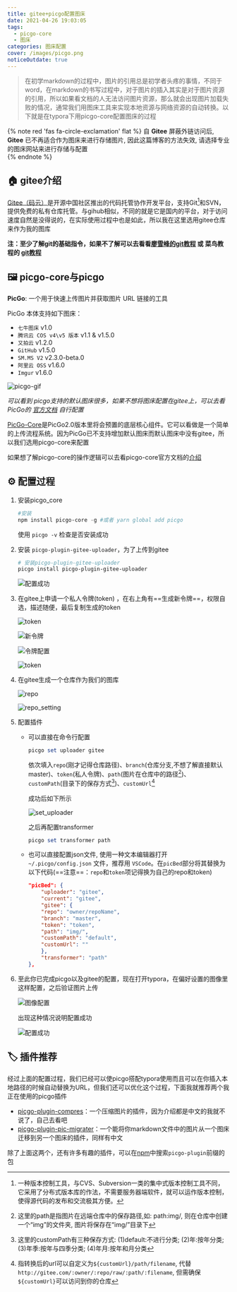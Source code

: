 ```yaml
---
title: gitee+picgo配置图床
date: 2021-04-26 19:03:05
tags: 
  - picgo-core
  - 图床
categories: 图床配置
cover: /images/picgo.png
noticeOutdate: true
---
```


> 在初学markdown的过程中，图片的引用总是初学者头疼的事情，不同于word，在markdown的书写过程中，对于图片的插入其实是对于图片资源的引用，所以如果看文档的人无法访问图片资源，那么就会出现图片加载失败的情况，通常我们用图床工具来实现本地资源与网络资源的自动转换。以下就是在typora下用picgo-core配置图床的过程

{% note red 'fas fa-circle-exclamation' flat %}
自 **Gitee** 屏蔽外链访问后, **Gitee** 已不再适合作为图床来进行存储图片, 因此这篇博客的方法失效, 请选择专业的图床网站来进行存储与配置  
{% endnote %}

## :house: ​gitee介绍

[Gitee（码云）](https://gitee.com)是开源中国社区推出的代码托管协作开发平台，支持Git[^1]和SVN，提供免费的私有仓库托管。与gihub相似，不同的就是它是国内的平台，对于访问速度自然是没得说的，在实际使用过程中也是如此，所以我在这里选用gitee仓库来作为我的图库

​**注：至少了解git的基础指令，如果不了解可以去看看[廖雪峰的git教程](https://www.liaoxuefeng.com/wiki/896043488029600) 或 菜鸟教程的 [git教程](https://www.runoob.com/git/git-tutorial.html)**

## :framed_picture: picgo-core与picgo

**PicGo**: 一个用于快速上传图片并获取图片 URL 链接的工具

PicGo 本体支持如下图床：

- `七牛图床` v1.0
- `腾讯云 COS v4\v5 版本` v1.1 & v1.5.0
- `又拍云` v1.2.0
- `GitHub` v1.5.0
- `SM.MS V2` v2.3.0-beta.0
- `阿里云 OSS` v1.6.0
- `Imgur` v1.6.0

![picgo-gif](./gitee-picgo配置图床/picgo-2.0.gif)

*可以看到 picgo支持的默认图床很多，如果不想将图床配置在gitee上，可以去看 PicGo的 [官方文档](https://picgo.github.io/PicGo-Doc/zh/) 自行配置*

[PicGo-Core](https://picgo.github.io/PicGo-Core-Doc/)是PicGo2.0版本里将会预置的底层核心组件。它可以看做是一个简单的上传流程系统。因为PicGo已不支持增加默认图床而默认图床中没有gitee，所以我们选用picgo-core来配置

如果想了解picgo-core的操作逻辑可以去看picgo-core官方文档的[介绍](https://picgo.github.io/PicGo-Core-Doc/zh/guide/#%E7%89%B9%E6%80%A7)

## :gear: 配置过程

1. 安装picgo_core

    ```powershell
    #安装
    npm install picgo-core -g #或者 yarn global add picgo
    ```

    使用 `picgo -v` 检查是否安装成功

2. 安装 `picgo-plugin-gitee-uploader`，为了上传到gitee

    ```powershell
    # 安装picgo-plugin-gitee-uploader
    picgo install picgo-plugin-gitee-uploader
    ```

    ![配置成功](./gitee-picgo配置图床/插件配置成功.png)

3. 在gitee上申请一个私人令牌(token) ，在右上角有==生成新令牌==，权限自选，描述随便，最后复制生成的token

   ​![token](./gitee-picgo配置图床/token.png)

   ![新令牌](./gitee-picgo配置图床/新令牌.png)

   ![令牌配置](./gitee-picgo配置图床/token_right.png)

   ![token](./gitee-picgo配置图床/token_ture.png)

4. 在gitee生成一个仓库作为我们的图库

   ![repo](./gitee-picgo配置图床/repo.png)

   ![repo_setting](./gitee-picgo配置图床/repo_setting.png)

5. 配置插件
    - 可以直接在命令行配置

        ```powershell
        picgo set uploader gitee
        ```

        依次填入`repo`(刚才记得仓库路径)、`branch`(仓库分支,不想了解直接默认master)、`token`(私人令牌)、`path`(图片在仓库中的路径[^2])、`customPath`(目录下的保存方式[^3])、`customUrl`[^4]

        成功后如下所示

        ![set_uploader](./gitee-picgo配置图床/picgosetting_uploader.jpg)

        之后再配置transformer

        ```powershell
        picgo set transformer path
        ```

    - 也可以直接配置json文件, 使用一种文本编辑器打开 `~/.picgo/config.json` 文件，推荐用 `VSCode`。在`picBed`部分将其替换为以下代码(==注意==：`repo`和`token`项记得换为自己的repo和token)

        ```json
        "picBed": {
            "uploader": "gitee",
            "current": "gitee",
            "gitee": {
            "repo": "owner/repoName",
            "branch": "master",
            "token": "token",
            "path": "img/",
            "customPath": "default",
            "customUrl": ""
            },
            "transformer": "path"
        },
        ```

6. 至此你已完成picgo以及gitee的配置，现在打开typora，在偏好设置的图像里这样配置，之后验证图片上传

    ![图像配置](./gitee-picgo配置图床/typora设置.png)

    出现这种情况说明配置成功

    ![配置成功](./gitee-picgo配置图床/成功.png)

## :label: 插件推荐

经过上面的配置过程，我们已经可以使picgo搭配typora使用而且可以在你插入本地路径的时候自动替换为URL，但我们还可以优化这个过程，下面我就推荐两个我正在使用的picgo插件

- [picgo-plugin-compres](https://www.npmjs.com/package/picgo-plugin-compress)：一个压缩图片的插件，因为介绍都是中文的我就不说了，自己去看吧
- [picgo-plugin-pic-migrater](https://www.npmjs.com/package/picgo-plugin-pic-migrater)：一个能将你markdown文件中的图片从一个图床迁移到另一个图床的插件，同样有中文

除了上面这两个，还有许多有趣的插件，可以在[npm](https://www.npmjs.com)中搜索`picgo-plugin`前缀的包

[^1]: 一种版本控制工具，与CVS、Subversion一类的集中式版本控制工具不同，它采用了分布式版本库的作法，不需要服务器端软件，就可以运作版本控制，使得源代码的发布和交流极其方便。
[^2]: 这里的path是指图片在远端仓库中的保存路径,如: path:img/, 则在仓库中创建一个“img”的文件夹, 图片将保存在“img/”目录下
[^3]: 这里的customPath有三种保存方式: (1)default:不进行分类; (2)年:按年分类; (3)年季:按年与四季分类; (4)年月:按年和月分类
[^4]: 指转换后的url可以自定义为`${customUrl}/path/filename`, 代替`http://gitee.com/:owner/:repo/raw/:path/:filename`, 但需确保`${customUrl}`可以访问到你的仓库
